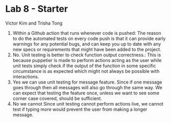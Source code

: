 # Lab 8 - Starter
Victor Kim and Trisha Tong
1. Within a Github action that runs whenever code is pushed:
      The reason to do the automated tests on every code push is that it can provide early warnings for any potential bugs, and can keep you up to date with any new        specs or requirements that might have been added to the project.
2. No. Unit testing is better to check function output correctness.: 
      This is because puppetier is made to perform actions acting as the user while unit tests simply check if the output of the function in some specific                  circumstance is as expected which might not always be possible with interactions.
3. Yes we can use unit testing for message feature. 
       Since if one message goes through then all messages will also go through the same way. We can expect that testing the feature once, unless we want to see some         corner case covered, should be sufficient.
4. No we cannot
      Since unit testing cannot perform actions live, we cannot test if typing more would prevent the user from making a longer message.
